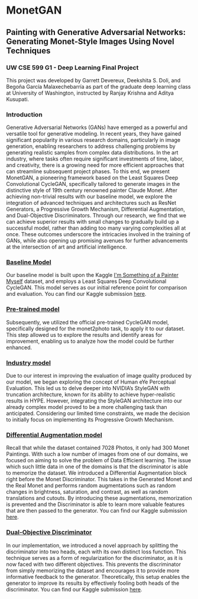 # MonetGAN 
## Painting with Generative Adversarial Networks: Generating Monet-Style Images Using Novel Techniques
### UW CSE 599 G1 - Deep Learning Final Project
This project was developed by Garrett Devereux, Deekshita S. Doli, and Begoña García Malaxechebarría as part of the graduate deep learning class at University of Washington, instructed by Ranjay Krishna and Aditya Kusupati.

### Introduction
Generative Adversarial Networks (GANs) have emerged as a powerful and versatile tool for generative modeling. In recent years, they have gained significant popularity in various research domains, particularly in image generation, enabling researchers to address challenging problems by generating realistic samples from complex data distributions. In the art industry, where tasks often require significant investments of time, labor, and creativity, there is a growing need for more efficient approaches that can streamline subsequent project phases. To this end, we present MonetGAN, a pioneering framework based on the Least Squares Deep Convolutional CycleGAN, specifically tailored to generate images in the distinctive style of 19th century renowned painter Claude Monet. After achieving non-trivial results with our baseline model, we explore the integration of advanced techniques and architectures such as ResNet Generators, a Progressive Growth Mechanism, Differential Augmentation, and Dual-Objective Discriminators. Through our research, we find that we can achieve superior results with small changes to gradually build up a successful model, rather than adding too many varying complexities all at once. These outcomes underscore the intricacies involved in the training of GANs, while also opening up promising avenues for further advancements at the intersection of art and artificial intelligence.

### [Baseline Model](https://www.github.com/begogar99/MonetGAN/MonetGAN_Baseline.ipynb)
Our baseline model is built upon the Kaggle [I'm Something of a Painter Myself](https://www.kaggle.com/competitions/gan-getting-started) dataset, and employs a Least Squares Deep Convolutional CycleGAN. This model serves as our initial reference point for comparison and evaluation. You can find our Kaggle submission [here](https://www.kaggle.com/code/garrettdevereux/uw-deep-learning-monetganv1).

### [Pre-trained model]()
Subsequently, we utilized the official pre-trained CycleGAN model, specifically designed for the monet2photo task, to apply it to our dataset. This step allowed us to explore the results and identify areas for improvement, enabling us to analyze how the model could be further enhanced.

### [Industry model]()
Due to our interest in improving the evaluation of image quality produced by our model, we began exploring the concept of Human eYe Perceptual Evaluation. This led us to delve deeper into NVIDIA’s StyleGAN with truncation architecture, known for its ability to achieve hyper-realistic results in HYPE. However, integrating the StyleGAN architecture into our already complex model proved to be a more challenging task than anticipated. Considering our limited time constraints, we made the decision to initially focus on implementing its Progressive Growth Mechanism. 

### [Differential Augmentation model]()
Recall that while the dataset contained 7028 Photos, it only had 300 Monet Paintings. With such a low number of images from one of our domains, we focused on aiming to solve the problem of Data Efficient learning. The issue which such little data in one of the domains is that the discriminator is able to memorize the dataset. We introduced a Differential Augmentation block right before the Monet Discriminator. This takes in the Generated Monet and the Real Monet and performs random augmentations such as random changes in brightness, saturation, and contrast, as well as random translations and cutouts. By introducing these augmentations, memorization is prevented and the Discriminator is able to learn more valuable features that are then passed to the generator. You can find our Kaggle submission [here](https://www.kaggle.com/code/garrettdevereux/uw-deep-learning-diffaug-dc-cyclegan).

### [Dual-Objective Discriminator]()
In our implementation, we introduced a novel approach by splitting the discriminator into two heads, each with its own distinct loss function. This technique serves as a form of regularization for the discriminator, as it is now faced with two different objectives. This prevents the discriminator from simply memorizing the dataset and encourages it to provide more informative feedback to the generator. Theoretically, this setup enables the generator to improve its results by effectively fooling both heads of the discriminator. You can find our Kaggle submission [here](https://www.kaggle.com/code/garrettdevereux/uw-dc-d2cyclegan).
